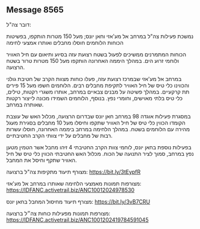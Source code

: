 ## Message 8565

דובר צה"ל:

נמשכת פעילות צה"ל במרחב אל מע'אזי וחאן יונס; מעל 150 מטרות הותקפו, בפשיטות הכוחות הלוחמים חוסלו מחבלים ואותרו אמצעי לחימה

הכוחות המתמרנים ממשיכים לפעול בשטח רצועת עזה בסיוע ותיאום עם חיל האוויר ולוחמי זרוע הים. 
במהלך היממה האחרונה הותקפו מעל 150 מטרות טרור בשטח הרצועה.

במרחב אל מע'אזי שבמרכז רצועת עזה, פעלו כוחות מצוות הקרב של חטיבת גולני והכווינו כלי טיס של חיל האוויר לתקיפת מחבלים רבים. הלוחמים חשפו מעל 15 פירים תת קרקעיים. במהלך פשיטה על מבנים צבאיים במרחב, אותרו משגרי רקטות, טילים, כלי טיס בלתי מאוישים, וחומרי נפץ.
בנוסף, הלוחמים השמידו מכונה לייצור רקטות שאותרה במרחב.

במסגרת פעילות אוגדה 98 במרחב חאן יונס שבדרום הרצועה, מכלול האש של עוצבת הקומדו הכווין כלי טיס של חיל האוויר שתקפו וחיסלו מעל 10 מחבלים בסגירת מעגל מהירה עם הלוחמים בשטח. 
במהלך הלחימה במרחב ביממה האחרונה, חוסלו עשרות רבות של מחבלים על ידי צוותי הקרב החטיבתיים.

בפעילות נוספת בחאן יונס, לוחמי צוות הקרב החטיבתי 4 זיהו מחבל אשר הטמין מטען נפץ במרחב, סמוך לציר התנועה של הכוח. 
מכלול האש החטיבתי הכווין כלי טיס של חיל האוויר שתקף וחיסל את המחבל. 

מצורף תיעוד מתקיפות צה"ל ברצועה: https://bit.ly/3tEypfR

מצורפות תמונות מאמצעי הלחימה שאותרו במרחב אל מע'אזי: https://IDFANC.activetrail.biz/ANC10012024978530

מצורף תיעוד מחיסול המחבל בחאן יונס: https://bit.ly/3vB7CRU

מצורפות תמונות מפעילות כוחות צה״ל ברצועה: https://IDFANC.activetrail.biz/ANC1001202419784591045

